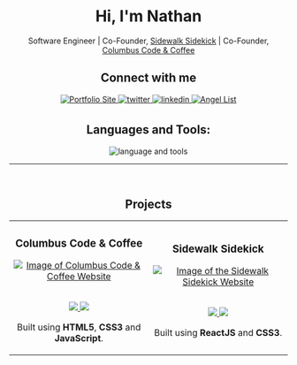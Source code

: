 ### <h1 align="center">Hi, I'm Nathan</div>

<p align="center">Software Engineer | Co-Founder, <a href="https://sidewalksidekick.com/" target="_blank">Sidewalk Sidekick</a> | Co-Founder, <a href="https://cbuscodeandcoffee.com/" target="_blank">Columbus Code & Coffee</a></p>

<div align="center">

## Connect with me

<a href="https://nathanspeich.netlify.app/">
<img src="https://img.shields.io/badge/Portfolio-1f6feb?style=for-the-badge" alt="Portfolio Site" style="margin-bottom: 5px;" />
</a>
<a href="https://twitter.com/nathanspeich">
<img src="https://img.shields.io/badge/twitter-1f6feb?acee.svg?&style=for-the-badge&logo=twitter&logoColor=white" alt="twitter" style="margin-bottom: 5px;" />
</a>
<a href="https://linkedin.com/in/nathanspeich">
<img src="https://img.shields.io/badge/linkedin-1f6feb?E77B5.svg?&style=for-the-badge&logo=linkedin&logoColor=white" alt="linkedin" style="margin-bottom: 5px;" />
</a>  
<a href="https://angel.co/u/nathan-speich">
<img src="https://img.shields.io/badge/AngelList-1f6feb?E77B5.svg?&style=for-the-badge&logo=AngelList&logoColor=white" alt="Angel List" style="margin-bottom: 5px;" />
</a> 
	
## Languages and Tools:
<p align="center"><img src="https://skillicons.dev/icons?i=html,css,js,react,nodejs,express,mongodb,mysql,git,bash,linux,vscode&theme=dark&perline=8" alt="language and tools"/></p>
</div>

---

<br>

<!-- PROJECTS -->

<h2 align="center" color="white">Projects</h2>
<div align="center">
	<table>
		<tr>
			<!--project 1 -->
			<td width="50%">
				<h3 align="center" color="white">Columbus Code & Coffee</h2>
				<div align="center" > 
					<a href="https://cbuscodeandcoffee.com/">
						<img src="https://nathanspeich.netlify.app/img/cbus-code-and-coffee.png" alt="Image of Columbus Code & Coffee Website" />
					</a>
					<br>
					<br>
					<p> 
                        <!--live site --> 
						<a href="https://cbuscodeandcoffee.com/">
							<img src="https://img.shields.io/badge/-Live Demo-green?style=for-the-badge&color=1f6feb"/>
						</a>
            <!--repo --> 
						<a href='https://github.com/cbus-code-and-coffee/main-website'>
							<img src="https://img.shields.io/badge/View Source-grey?style=for-the-badge&logo=github"/>
						</a> 
					</p>
					<p>Built using <strong>HTML5</strong>, <strong>CSS3</strong> and <strong>JavaScript</strong>.</p>
				</div>
			<!--project 2 -->
			<td width="50%">
				<h3 align="center" color="white">Sidewalk Sidekick</h2>
				<div align="center" > 
					<a href="https://sidewalksidekick.com/">
						<img src="https://nathanspeich.netlify.app/img/sidewalk-sidekick-main-website.png" alt="Image of the Sidewalk Sidekick Website" />
					</a>
					<br>
					<br>
					<p>
                        <!--live site --> 
						<a href="https://sidewalksidekick.com">
							<img src="https://img.shields.io/badge/-Live Demo-green?style=for-the-badge&color=1f6feb"/>
						</a>
            <!--repo --> 
						<a href='https://github.com/Sidewalk-Sidekick/sidewalksidekick.com'>
							<img src="https://img.shields.io/badge/View Source-grey?style=for-the-badge&logo=github"/>
						</a> 
					</p>
					<p>Built using <strong>ReactJS</strong> and <strong>CSS3</strong>.</p>
				</div>
			</td>
